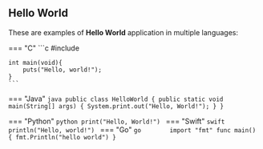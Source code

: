 ## Hello World
These are examples of **Hello World** application in multiple languages:


=== "C"
    ```c
    #include 
 
    int main(void){
        puts("Hello, world!");
    }
    ```

=== "Java"
    ```java
    public class HelloWorld {
        public static void main(String[] args) {
           System.print.out("Hello, World!");
        }
    }
    ```

=== "Python"
    ```python
    print("Hello, World!")
    ```
=== "Swift"
    ```swift
    println("Hello, world!")
    ```
=== "Go"
    ```go    	
    import "fmt"
    func main() {
        fmt.Println("hello world")
    }
    ```